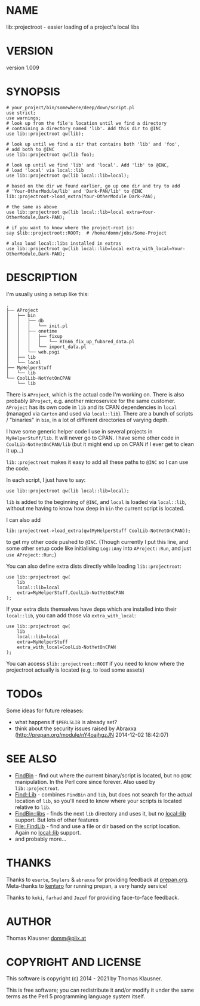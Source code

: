 # NAME

lib::projectroot - easier loading of a project's local libs

# VERSION

version 1.009

# SYNOPSIS

    # your_project/bin/somewhere/deep/down/script.pl
    use strict;
    use warnings;
    # look up from the file's location until we find a directory
    # containing a directory named 'lib'. Add this dir to @INC
    use lib::projectroot qw(lib);

    # look up until we find a dir that contains both 'lib' and 'foo',
    # add both to @INC
    use lib::projectroot qw(lib foo);

    # look up until we find 'lib' and 'local'. Add 'lib' to @INC,
    # load 'local' via local::lib
    use lib::projectroot qw(lib local::lib=local);

    # based on the dir we found earlier, go up one dir and try to add
    # 'Your-OtherModule/lib' and 'Dark-PAN/lib' to @INC
    lib::projectroot->load_extra(Your-OtherModule Dark-PAN);

    # the same as above
    use lib::projectroot qw(lib local::lib=local extra=Your-OtherModule,Dark-PAN);

    # if you want to know where the project-root is:
    say $lib::projectroot::ROOT;  # /home/domm/jobs/Some-Project

    # also load local::libs installed in extras
    use lib::projectroot qw(lib local::lib=local extra_with_local=Your-OtherModule,Dark-PAN);

# DESCRIPTION

I'm usually using a setup like this:

    .
    ├── AProject
    │   ├── bin
    │   │   ├── db
    │   │   │   └── init.pl
    │   │   ├── onetime
    │   │   │   ├── fixup
    │   │   │   │   └── RT666_fix_up_fubared_data.pl
    │   │   │   └── import_data.pl
    │   │   └── web.psgi
    │   ├── lib
    │   └── local
    ├── MyHelperStuff
    │   └── lib
    └── CoolLib-NotYetOnCPAN
        └── lib

There is `AProject`, which is the actual code I'm working on. There
is also probably `BProject`, e.g. another microservice for the same
customer. `AProject` has its own code in `lib` and its CPAN
dependencies in `local` (managed via `Carton` and used via
`local::lib`). There are a bunch of scripts / "binaries" in `bin`,
in a lot of different directories of varying depth.

I have some generic helper code I use in several projects in
`MyHelperStuff/lib`. It will never go to CPAN. I have some other code
in `CoolLib-NotYetOnCPAN/lib` (but it might end up on CPAN if I ever
get to clean it up...)

`lib::projectroot` makes it easy to add all these paths to `@INC` so
I can use the code.

In each script, I just have to say:

    use lib::projectroot qw(lib local::lib=local);

`lib` is added to the beginning of `@INC`, and `local` is loaded via
`local::lib`, without me having to know how deep in `bin` the
current script is located.

I can also add

    lib::projectroot->load_extra(qw(MyHelperStuff CoolLib-NotYetOnCPAN));

to get my other code pushed to `@INC`. (Though currently I put this
line, and some other setup code like initialising `Log::Any` into
`AProject::Run`, and just `use AProject::Run;`)

You can also define extra dists directly while loading `lib::projectroot`:

    use lib::projectroot qw(
        lib
        local::lib=local
        extra=MyHelperStuff,CoolLib-NotYetOnCPAN
    );

If your extra dists themselves have deps which are installed into their `local::lib`, you can add those via `extra_with_local`:

    use lib::projectroot qw(
        lib
        local::lib=local
        extra=MyHelperStuff
        extra_with_local=CoolLib-NotYetOnCPAN
    );

You can access `$lib::projectroot::ROOT` if you need to know where the projectroot actually is located (e.g. to load some assets)

# TODOs

Some ideas for future releases:

- what happens if `$PERL5LIB` is already set?
- think about the security issues raised by Abraxxa (http://prepan.org/module/nY4oajhgzJN 2014-12-02 18:42:07)

# SEE ALSO

- [FindBin](https://metacpan.org/pod/FindBin) - find out where the current binary/script is located, but no `@INC` manipulation. In the Perl core since forever. Also used by `lib::projectroot`.
- [Find::Lib](https://metacpan.org/pod/Find%3A%3ALib) - combines `FindBin` and `lib`, but does not search for the actual location of `lib`, so you'll need to know where your scripts is located relative to `lib`.
- [FindBin::libs](https://metacpan.org/pod/FindBin%3A%3Alibs) - finds the next `lib` directory and uses it, but no [local::lib](https://metacpan.org/pod/local%3A%3Alib) support. But lots of other features
- [File::FindLib](https://metacpan.org/pod/File%3A%3AFindLib) - find and use a file or dir based on the script location. Again no [local::lib](https://metacpan.org/pod/local%3A%3Alib) support.
- and probably more...

# THANKS

Thanks to `eserte`, `Smylers` & `abraxxa` for providing feedback
at [prepan.org](http://prepan.org/module/nY4oajhgzJN). Meta-thanks to
[kentaro](http://twitter.com/kentaro) for running prepan, a very handy
service!

Thanks to `koki`, `farhad` and `Jozef` for providing face-to-face
feedback.

# AUTHOR

Thomas Klausner <domm@plix.at>

# COPYRIGHT AND LICENSE

This software is copyright (c) 2014 - 2021 by Thomas Klausner.

This is free software; you can redistribute it and/or modify it under
the same terms as the Perl 5 programming language system itself.
